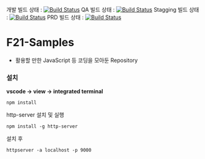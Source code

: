 개발 빌드 상태 : [![Build Status](http://jenkins.ileadon.com/buildStatus/icon?job=The_Cafe_16_3_Renewal(DEV))](http://jenkins.ileadon.com/job/The_Cafe_16_3_Renewal(DEV)/)
QA 빌드 상태 : [![Build Status](http://jenkins.ileadon.com/buildStatus/icon?job=The_Cafe_16_3_Renewal(QA))](http://jenkins.ileadon.com/job/The_Cafe_16_3_Renewal(QA)/)
Stagging 빌드 상태 : [![Build Status](http://jenkins.ileadon.com/buildStatus/icon?job=The_Cafe_16_3_Renewal(Stagging))](http://jenkins.ileadon.com/job/The_Cafe_16_3_Renewal(Stagging)/)
PRD 빌드 상태 : [![Build Status](http://jenkins.ileadon.com/buildStatus/icon?job=The_Cafe_16_3_Renewal(PRD))](http://jenkins.ileadon.com/job/The_Cafe_16_3_Renewal(PRD)/)



# F21-Samples

- 활용할 만한 JavaScript 등 코딩을 모아둔 Repository

### 설치  
**vscode -> view -> integrated terminal** 

```
npm install 
```

http-server 설치 및 실행 

```
npm install -g http-server 
```
설치 후

```
httpserver -a localhost -p 9000 
```
